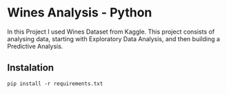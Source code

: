 # Wines Analysis - Python
In this Project I used Wines Dataset from Kaggle.
This project consists of analysing data, starting with Exploratory Data Analysis, and then building a Predictive Analysis.

## Instalation
    pip install -r requirements.txt


